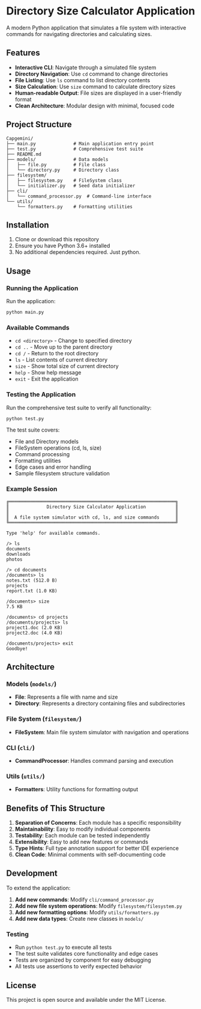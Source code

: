 # Directory Size Calculator Application

A modern Python application that simulates a file system with interactive commands for navigating directories and calculating sizes.

## Features

- **Interactive CLI**: Navigate through a simulated file system
- **Directory Navigation**: Use `cd` command to change directories
- **File Listing**: Use `ls` command to list directory contents
- **Size Calculation**: Use `size` command to calculate directory sizes
- **Human-readable Output**: File sizes are displayed in a user-friendly format
- **Clean Architecture**: Modular design with minimal, focused code

## Project Structure

```
Capgemini/
├── main.py              # Main application entry point
├── test.py              # Comprehensive test suite
├── README.md
├── models/              # Data models
│   ├── file.py          # File class
│   └── directory.py     # Directory class
├── filesystem/
│   ├── filesystem.py    # FileSystem class
│   └── initializer.py   # Seed data initializer
├── cli/
│   └── command_processor.py  # Command-line interface
└── utils/
    └── formatters.py    # Formatting utilities
```

## Installation

1. Clone or download this repository
2. Ensure you have Python 3.6+ installed
3. No additional dependencies required. Just python.

## Usage

### Running the Application

Run the application:

```bash
python main.py
```

### Available Commands

- `cd <directory>` - Change to specified directory
- `cd ..` - Move up to the parent directory
- `cd /` - Return to the root directory
- `ls` - List contents of current directory
- `size` - Show total size of current directory
- `help` - Show help message
- `exit` - Exit the application

### Testing the Application

Run the comprehensive test suite to verify all functionality:

```bash
python test.py
```

The test suite covers:

- File and Directory models
- FileSystem operations (cd, ls, size)
- Command processing
- Formatting utilities
- Edge cases and error handling
- Sample filesystem structure validation

### Example Session

```
╔══════════════════════════════════════════════════════════════╗
║              Directory Size Calculator Application           ║
║                                                              ║
║  A file system simulator with cd, ls, and size commands      ║
╚══════════════════════════════════════════════════════════════╝

Type 'help' for available commands.

/> ls
documents
downloads
photos

/> cd documents
/documents> ls
notes.txt (512.0 B)
projects
report.txt (1.0 KB)

/documents> size
7.5 KB

/documents> cd projects
/documents/projects> ls
project1.doc (2.0 KB)
project2.doc (4.0 KB)

/documents/projects> exit
Goodbye!
```

## Architecture

### Models (`models/`)

- **File**: Represents a file with name and size
- **Directory**: Represents a directory containing files and subdirectories

### File System (`filesystem/`)

- **FileSystem**: Main file system simulator with navigation and operations

### CLI (`cli/`)

- **CommandProcessor**: Handles command parsing and execution

### Utils (`utils/`)

- **Formatters**: Utility functions for formatting output

## Benefits of This Structure

1. **Separation of Concerns**: Each module has a specific responsibility
2. **Maintainability**: Easy to modify individual components
3. **Testability**: Each module can be tested independently
4. **Extensibility**: Easy to add new features or commands
5. **Type Hints**: Full type annotation support for better IDE experience
6. **Clean Code**: Minimal comments with self-documenting code

## Development

To extend the application:

1. **Add new commands**: Modify `cli/command_processor.py`
2. **Add new file system operations**: Modify `filesystem/filesystem.py`
3. **Add new formatting options**: Modify `utils/formatters.py`
4. **Add new data types**: Create new classes in `models/`

### Testing

- Run `python test.py` to execute all tests
- The test suite validates core functionality and edge cases
- Tests are organized by component for easy debugging
- All tests use assertions to verify expected behavior

## License

This project is open source and available under the MIT License.
